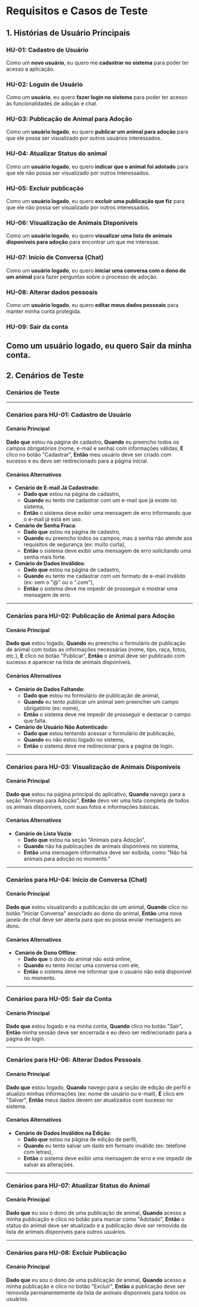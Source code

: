 # Requisitos e Casos de Teste

## 1. Histórias de Usuário Principais

### HU-01: Cadastro de Usuário
Como um **novo usuário**, eu quero me **cadastrar no sistema** para poder ter acesso a aplicação.

### HU-02: Loguin de Usuário
Como um **usuário**, eu quero **fazer login no sistema** para poder ter acesso às funcionalidades de adoção e chat.

### HU-03: Publicação de Animal para Adoção
Como um **usuário logado**, eu quero **publicar um animal para adoção** para que ele possa ser visualizado por outros usuários interessados.

### HU-04: Atualizar Status do animal
Como um **usuário logado**, eu quero **indicar que o animal foi adotado** para que ele não possa ser visualizado por outros interessados.

### HU-05: Excluir publicação
Como um **usuário logado**, eu quero **excluir uma publicação que fiz** para que ele não possa ser visualizado por outros interessados.

### HU-06: Visualização de Animais Disponíveis
Como um **usuário logado**, eu quero **visualizar uma lista de animais disponíveis para adoção** para encontrar um que me interesse.

### HU-07: Início de Conversa (Chat)
Como um **usuário logado**, eu quero **iniciar uma conversa com o dono de um animal** para fazer perguntas sobre o processo de adoção.

### HU-08: Alterar dados pessoais
Como um **usuário logado**, eu quero **editar meus dados pessoais** para manter minha conta protegida.

### HU-09: Sair da conta
Como um **usuário logado**, eu quero **Sair da minha conta**.
---

## 2. Cenários de Teste

### **Cenários de Teste**

---

### **Cenários para HU-01: Cadastro de Usuário**

#### Cenário Principal
**Dado que** estou na página de cadastro,
**Quando** eu preencho todos os campos obrigatórios (nome, e-mail e senha) com informações válidas,
**E** clico no botão "Cadastrar",
**Então** meu usuário deve ser criado com sucesso e eu devo ser redirecionado para a página inicial.

#### Cenários Alternativos
* **Cenário de E-mail Já Cadastrado**:
    * **Dado que** estou na página de cadastro,
    * **Quando** eu tento me cadastrar com um e-mail que já existe no sistema,
    * **Então** o sistema deve exibir uma mensagem de erro informando que o e-mail já está em uso.
* **Cenário de Senha Fraca**:
    * **Dado que** estou na página de cadastro,
    * **Quando** eu preencho todos os campos, mas a senha não atende aos requisitos de segurança (ex: muito curta),
    * **Então** o sistema deve exibir uma mensagem de erro solicitando uma senha mais forte.
* **Cenário de Dados Inválidos**:
    * **Dado que** estou na página de cadastro,
    * **Quando** eu tento me cadastrar com um formato de e-mail inválido (ex: sem o "@" ou o ".com"),
    * **Então** o sistema deve me impedir de prosseguir e mostrar uma mensagem de erro.

---

### **Cenários para HU-02: Publicação de Animal para Adoção**

#### Cenário Principal
**Dado que** estou logado,
**Quando** eu preencho o formulário de publicação de animal com todas as informações necessárias (nome, tipo, raça, fotos, etc.),
**E** clico no botão "Publicar",
**Então** o animal deve ser publicado com sucesso e aparecer na lista de animais disponíveis.

#### Cenários Alternativos
* **Cenário de Dados Faltando**:
    * **Dado que** estou no formulário de publicação de animal,
    * **Quando** eu tento publicar um animal sem preencher um campo obrigatório (ex: nome),
    * **Então** o sistema deve me impedir de prosseguir e destacar o campo que falta.
* **Cenário de Usuário Não Autenticado**:
    * **Dado que** estou tentando acessar o formulário de publicação,
    * **Quando** eu não estou logado no sistema,
    * **Então** o sistema deve me redirecionar para a página de login.

---

### **Cenários para HU-03: Visualização de Animais Disponíveis**

#### Cenário Principal
**Dado que** estou na página principal do aplicativo,
**Quando** navego para a seção "Animais para Adoção",
**Então** devo ver uma lista completa de todos os animais disponíveis, com suas fotos e informações básicas.

#### Cenários Alternativos
* **Cenário de Lista Vazia**:
    * **Dado que** estou na seção "Animais para Adoção",
    * **Quando** não há publicações de animais disponíveis no sistema,
    * **Então** uma mensagem informativa deve ser exibida, como "Não há animais para adoção no momento."

---

### **Cenários para HU-04: Início de Conversa (Chat)**

#### Cenário Principal
**Dado que** estou visualizando a publicação de um animal,
**Quando** clico no botão "Iniciar Conversa" associado ao dono do animal,
**Então** uma nova janela de chat deve ser aberta para que eu possa enviar mensagens ao dono.

#### Cenários Alternativos
* **Cenário de Dono Offline**:
    * **Dado que** o dono do animal não está online,
    * **Quando** eu tento iniciar uma conversa com ele,
    * **Então** o sistema deve me informar que o usuário não está disponível no momento.

---

### **Cenários para HU-05: Sair da Conta**

#### Cenário Principal
**Dado que** estou logado e na minha conta,
**Quando** clico no botão "Sair",
**Então** minha sessão deve ser encerrada e eu devo ser redirecionado para a página de login.

---

### **Cenários para HU-06: Alterar Dados Pessoais**

#### Cenário Principal
**Dado que** estou logado,
**Quando** navego para a seção de edição de perfil e atualizo minhas informações (ex: nome de usuário ou e-mail),
**E** clico em "Salvar",
**Então** meus dados devem ser atualizados com sucesso no sistema.

#### Cenários Alternativos
* **Cenário de Dados Inválidos na Edição**:
    * **Dado que** estou na página de edição de perfil,
    * **Quando** eu tento salvar um dado em formato inválido (ex: telefone com letras),
    * **Então** o sistema deve exibir uma mensagem de erro e me impedir de salvar as alterações.

---

### **Cenários para HU-07: Atualizar Status do Animal**

#### Cenário Principal
**Dado que** eu sou o dono de uma publicação de animal,
**Quando** acesso a minha publicação e clico no botão para marcar como "Adotado",
**Então** o status do animal deve ser atualizado e a publicação deve ser removida da lista de animais disponíveis para outros usuários.

---

### **Cenários para HU-08: Excluir Publicação**

#### Cenário Principal
**Dado que** eu sou o dono de uma publicação de animal,
**Quando** acesso a minha publicação e clico no botão "Excluir",
**Então** a publicação deve ser removida permanentemente da lista de animais disponíveis para todos os usuários.